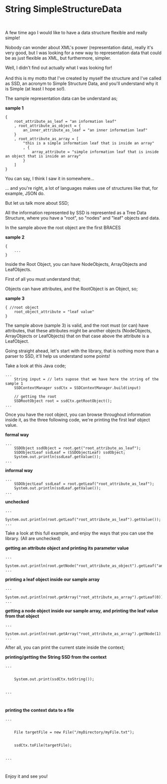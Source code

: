 <h1>String SimpleStructureData</h1>
<br />
<p>
A few time ago I would like to have a data structure flexible and really simple!<br>
</p>
<p>
Nobody can wonder about XML's power (representation data), really it's very good, but I was looking for a new way to representation data that could be as just flexible as XML, but furthermore, simpler.<br>
</p>
<p>
Well, I didn't find out actually what I was looking for!<br>
<br>
And this is my motto that I've created by myself the structure and I've called as SSD, an acronym to Simple Structure Data, and you'll understand why it is Simple (at least I hope so!).<br>
</p>
<p>
The sample representation data can be understand as;<br>
</p>

**sample 1**
```
{
	root_attribute_as_leaf = "an information leaf"
	, root_attribute_as_object = {
		an_inner_attribute_as_leaf = "an inner information leaf"
	}
	, root_attribute_as_array = [
		"this is a simple information leaf that is inside an array"
		, {
			array_attribute = "simple information leaf that is inside an object that is inside an array"
		}
	]
}
```

<p>
You can say, I think I saw it in somewhere...<br>
</p>
<p>
... and you're right, a lot of languages makes use of structures like that, for example, JSON do.<br>
</p>
<p>
But let us talk more about SSD;<br>
</p>
<p>
All the information represented by SSD is represented as a Tree Data Structure, where you have a "root", so "nodes" and "leaf" objects and data.<br>
</p>
<p>
In the sample above the root object are the first BRACES<br>
</p>

**sample 2**
```
{
	...
}
```

<p>
Inside the Root Object, you can have NodeObjects, ArrayObjects and LeafObjects.<br>
</p>
<p>
First of all you must understand that;<br>
</p>
<p>
Objects can have attributes, and the RootObject is an Object, so;<br>
</p>

**sample 3**
```
{ //root object
	root_object_attribute = "leaf value"
}
```

<p>
The sample above (sample 3) is valid, and the root must (or can) have attributes, that these attributes might be another objects (NodeObjects, ArrayObjects or LeafObjects) that on that case above the attribute is a LeafObject.<br>
</p>

<p>
Going straight ahead, let's start with the library, that is nothing more than a parser to SSD, it'll help us understand some points!<br>
</p>
<p>
Take a look at this Java code;<br>
</p>

```
...
	String input = // lets supose that we have here the string of the sample 1
	SSDContextManager ssdCtx = SSDContextManager.build(input)

	// getting the root
	SSDRootObject root = ssdCtx.getRootObject();
...
```

<p>
Once you have the root object, you can browse throughout information inside it, as the three following code, we're printing the first leaf object value.<br>
</p>

**formal way**
```
...
	SSDObject ssdObject = root.get("root_attribute_as_leaf");
	SSDObjectLeaf ssdLeaf = (SSDObjectLeaf) ssdObject;
	System.out.println(ssdLeaf.getValue());
...
```

**informal way**
```
...
	SSDObjectLeaf ssdLeaf = root.getLeaf("root_attribute_as_leaf");
	System.out.println(ssdLeaf.getValue());
...
```

**unchecked**
```
...
	System.out.println(root.getLeaf("root_attribute_as_leaf").getValue());
...
```

<p>
Take a look at this full example, and enjoy the ways that you can use the library. (All are unchecked)<br>
</p>

**getting an attribute object and printing its parameter value**
```
...
	System.out.println(root.getNode("root_attribute_as_object").getLeaf("an_inner_attribute_as_leaf"));
...
```

**printing a leaf object inside our sample array**
```
...
	System.out.println(root.getArray("root_attribute_as_array").getLeaf(0));
...
```

**getting a node object inside our sample array, and printing the leaf value from that object**
```
...
	System.out.println(root.getArray("root_attribute_as_array").getNode(1).getLeaf("array_attribute"));
...
```

<p>
After all, you can print the current state inside the context;<br>
<p>

<b>printing/getting the String SSD from the context</b>
<pre><code>...<br>
	System.out.print(ssdCtx.toString());<br>
...<br>
</code></pre>

<b>printing the context data to a file</b>
<pre><code>...<br>
	File targetFile = new File("/myDirectory/myFile.txt");<br>
	ssdCtx.toFile(targetFile);<br>
...<br>
</code></pre>

<p>
Enjoy it and see you!<br>
</p>